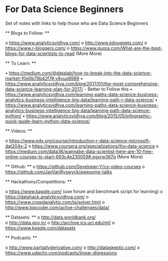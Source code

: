 # For Data Science Beginners
Set of notes with links to help those who are Data Science Beginners

** Blogs to Follow: ** 

o   https://www.analyticsvidhya.com/ 
o    http://www.kdnuggets.com/ 
o   https://www.r-bloggers.com/ 
o   https://www.quora.com/What-are-the-best-blogs-for-data-scientists-to-read (More More)

** To Learn: ** 

•         https://medium.com/@datalab/how-to-break-into-the-data-science-market-f0e0b79b42f7#.v8yuo6989 
•         https://www.analyticsvidhya.com/blog/2017/01/the-most-comprehensive-data-science-learning-plan-for-2017/   - Better to Follow this 
•         https://www.analyticsvidhya.com/learning-paths-data-science-business-analytics-business-intelligence-big-data/learning-path-r-data-science/ 
•         https://www.analyticsvidhya.com/learning-paths-data-science-business-analytics-business-intelligence-big-data/learning-path-data-science-python/ 
•         https://www.analyticsvidhya.com/blog/2015/05/infographic-quick-guide-learn-python-data-science/ 

** Videos: ** 

o   https://www.edx.org/course/introduction-r-data-science-microsoft-dat204x-2 
o   https://www.coursera.org/specializations/jhu-data-science 
o   https://medium.com/data36/wannabe-data-scientist-here-are-10-free-online-courses-to-start-693c4e230059#.egxrw367q (More More)

** Github: ** 
o   https://github.com/Developer-Y/cs-video-courses 
o   https://github.com/JanVanRyswyck/awesome-talks 

** Hackathons/Competitions: ** 

o   https://www.kaggle.com/ (use forum and benchmark script for learning) 
o   https://datahack.analyticsvidhya.com/ 
o   https://www.crowdanalytix.com/jq/solver.html 
o   http://www.topcoder.com/active-challenges/data/ 

** Datasets:  ** 
o   http://data.worldbank.org/   
o   http://data.gov.in/ 
o   http://archive.ics.uci.edu/ml/ 
o   https://www.kaggle.com/datasets 

** Podcasts: ** 

o   http://www.partiallyderivative.com/ 
o   http://dataskeptic.com/ 
o   https://www.udacity.com/podcasts/linear-digressions 

